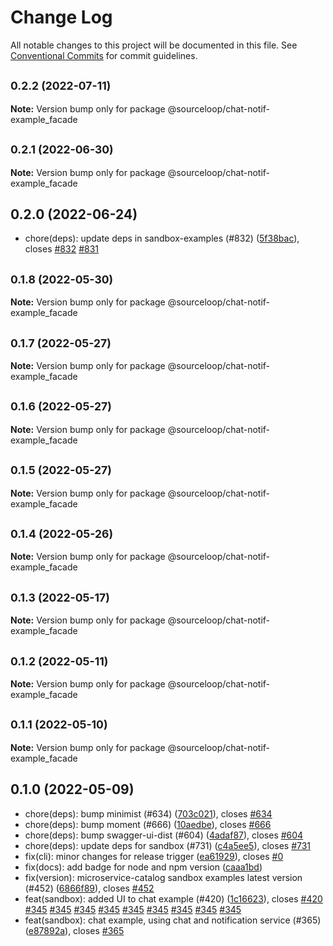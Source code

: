 # Change Log

All notable changes to this project will be documented in this file.
See [Conventional Commits](https://conventionalcommits.org) for commit guidelines.

## <small>0.2.2 (2022-07-11)</small>

**Note:** Version bump only for package @sourceloop/chat-notif-example_facade





## <small>0.2.1 (2022-06-30)</small>

**Note:** Version bump only for package @sourceloop/chat-notif-example_facade





## 0.2.0 (2022-06-24)

* chore(deps): update deps in sandbox-examples (#832) ([5f38bac](https://github.com/sourcefuse/loopback4-microservice-catalog/commit/5f38bac)), closes [#832](https://github.com/sourcefuse/loopback4-microservice-catalog/issues/832) [#831](https://github.com/sourcefuse/loopback4-microservice-catalog/issues/831)





## <small>0.1.8 (2022-05-30)</small>

**Note:** Version bump only for package @sourceloop/chat-notif-example_facade





## <small>0.1.7 (2022-05-27)</small>

**Note:** Version bump only for package @sourceloop/chat-notif-example_facade





## <small>0.1.6 (2022-05-27)</small>

**Note:** Version bump only for package @sourceloop/chat-notif-example_facade





## <small>0.1.5 (2022-05-27)</small>

**Note:** Version bump only for package @sourceloop/chat-notif-example_facade





## <small>0.1.4 (2022-05-26)</small>

**Note:** Version bump only for package @sourceloop/chat-notif-example_facade





## <small>0.1.3 (2022-05-17)</small>

**Note:** Version bump only for package @sourceloop/chat-notif-example_facade





## <small>0.1.2 (2022-05-11)</small>

**Note:** Version bump only for package @sourceloop/chat-notif-example_facade





## <small>0.1.1 (2022-05-10)</small>

**Note:** Version bump only for package @sourceloop/chat-notif-example_facade





## 0.1.0 (2022-05-09)

* chore(deps): bump minimist (#634) ([703c021](https://github.com/sourcefuse/loopback4-microservice-catalog/commit/703c021)), closes [#634](https://github.com/sourcefuse/loopback4-microservice-catalog/issues/634)
* chore(deps): bump moment (#666) ([10aedbe](https://github.com/sourcefuse/loopback4-microservice-catalog/commit/10aedbe)), closes [#666](https://github.com/sourcefuse/loopback4-microservice-catalog/issues/666)
* chore(deps): bump swagger-ui-dist (#604) ([4adaf87](https://github.com/sourcefuse/loopback4-microservice-catalog/commit/4adaf87)), closes [#604](https://github.com/sourcefuse/loopback4-microservice-catalog/issues/604)
* chore(deps): update deps for sandbox (#731) ([c4a5ee5](https://github.com/sourcefuse/loopback4-microservice-catalog/commit/c4a5ee5)), closes [#731](https://github.com/sourcefuse/loopback4-microservice-catalog/issues/731)
* fix(cli): minor changes for release trigger ([ea61929](https://github.com/sourcefuse/loopback4-microservice-catalog/commit/ea61929)), closes [#0](https://github.com/sourcefuse/loopback4-microservice-catalog/issues/0)
* fix(docs): add badge for node and npm version ([caaa1bd](https://github.com/sourcefuse/loopback4-microservice-catalog/commit/caaa1bd))
* fix(version): microservice-catalog sandbox examples latest version (#452) ([6866f89](https://github.com/sourcefuse/loopback4-microservice-catalog/commit/6866f89)), closes [#452](https://github.com/sourcefuse/loopback4-microservice-catalog/issues/452)
* feat(sandbox): added UI to chat example (#420) ([1c16623](https://github.com/sourcefuse/loopback4-microservice-catalog/commit/1c16623)), closes [#420](https://github.com/sourcefuse/loopback4-microservice-catalog/issues/420) [#345](https://github.com/sourcefuse/loopback4-microservice-catalog/issues/345) [#345](https://github.com/sourcefuse/loopback4-microservice-catalog/issues/345) [#345](https://github.com/sourcefuse/loopback4-microservice-catalog/issues/345) [#345](https://github.com/sourcefuse/loopback4-microservice-catalog/issues/345) [#345](https://github.com/sourcefuse/loopback4-microservice-catalog/issues/345) [#345](https://github.com/sourcefuse/loopback4-microservice-catalog/issues/345) [#345](https://github.com/sourcefuse/loopback4-microservice-catalog/issues/345) [#345](https://github.com/sourcefuse/loopback4-microservice-catalog/issues/345) [#345](https://github.com/sourcefuse/loopback4-microservice-catalog/issues/345)
* feat(sandbox): chat example, using chat and notification service (#365) ([e87892a](https://github.com/sourcefuse/loopback4-microservice-catalog/commit/e87892a)), closes [#365](https://github.com/sourcefuse/loopback4-microservice-catalog/issues/365)
